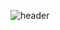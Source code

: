 ![header](https://capsule-render.vercel.app/api?type=cylinder&color=auto&height=300&section=header&text=Parksugeun%20&fontSize=120)



